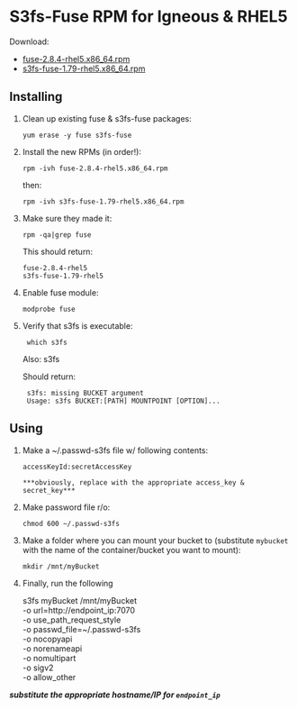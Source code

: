 # S3fs-Fuse RPM for Igneous & RHEL5

Download:

*  [fuse-2.8.4-rhel5.x86_64.rpm](RPMS/fuse-2.8.4-rhel5.x86_64.rpm)
*  [s3fs-fuse-1.79-rhel5.x86_64.rpm](RPMS/s3fs-fuse-1.79-rhel5.x86_64.rpm)

## Installing
1.  Clean up existing fuse & s3fs-fuse packages:

        yum erase -y fuse s3fs-fuse

2.  Install the new RPMs (in order!):

        rpm -ivh fuse-2.8.4-rhel5.x86_64.rpm

    then:

        rpm -ivh s3fs-fuse-1.79-rhel5.x86_64.rpm

3.  Make sure they made it:  

        rpm -qa|grep fuse

    This should return:

        fuse-2.8.4-rhel5
        s3fs-fuse-1.79-rhel5
4.  Enable fuse module:

        modprobe fuse

4. Verify that s3fs is executable:

        which s3fs
    Also:
        s3fs

    Should return:

        s3fs: missing BUCKET argument
        Usage: s3fs BUCKET:[PATH] MOUNTPOINT [OPTION]...


## Using

1.  Make a ~/.passwd-s3fs file w/ following contents:

        accessKeyId:secretAccessKey

        ***obviously, replace with the appropriate access_key & secret_key***

2.  Make password file r/o:

        chmod 600 ~/.passwd-s3fs

3.  Make a folder where you can mount your bucket to (substitute `mybucket` with the name of the container/bucket you want to mount):

        mkdir /mnt/myBucket

4.  Finally, run the following


    s3fs myBucket /mnt/myBucket \
    -o url=http://endpoint_ip:7070 \
      -o use_path_request_style \
      -o passwd_file=~/.passwd-s3fs \
      -o nocopyapi \
      -o norenameapi \
      -o nomultipart \
      -o sigv2 \
      -o allow_other

***substitute the appropriate hostname/IP for `endpoint_ip`***
